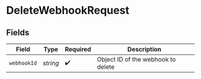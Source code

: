 # DeleteWebhookRequest


## Fields

| Field                              | Type                               | Required                           | Description                        |
| ---------------------------------- | ---------------------------------- | ---------------------------------- | ---------------------------------- |
| `webhookId`                        | *string*                           | :heavy_check_mark:                 | Object ID of the webhook to delete |